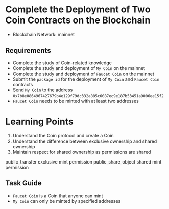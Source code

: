 # Complete the Deployment of Two Coin Contracts on the Blockchain

- Blockchain Network: mainnet

## Requirements

- Complete the study of Coin-related knowledge
- Complete the study and deployment of `My Coin` on the mainnet
- Complete the study and deployment of `Faucet Coin` on the mainnet
- Submit the `package id` for the deployment of `My Coin` and `Faucet Coin` contracts
- Send `My Coin` to the address `0x7b8e0864967427679b4e129f79dc332a885c6087ec9e187b53451a9006ee15f2`
- `Faucet Coin` needs to be minted with at least two addresses

# Learning Points

1. Understand the Coin protocol and create a Coin
2. Understand the difference between exclusive ownership and shared ownership
3. Maintain respect for shared ownership as permissions are shared

public_transfer exclusive mint permission
public_share_object shared mint permission

## Task Guide

- `Faucet Coin` is a Coin that anyone can mint
- `My Coin` can only be minted by specified addresses
